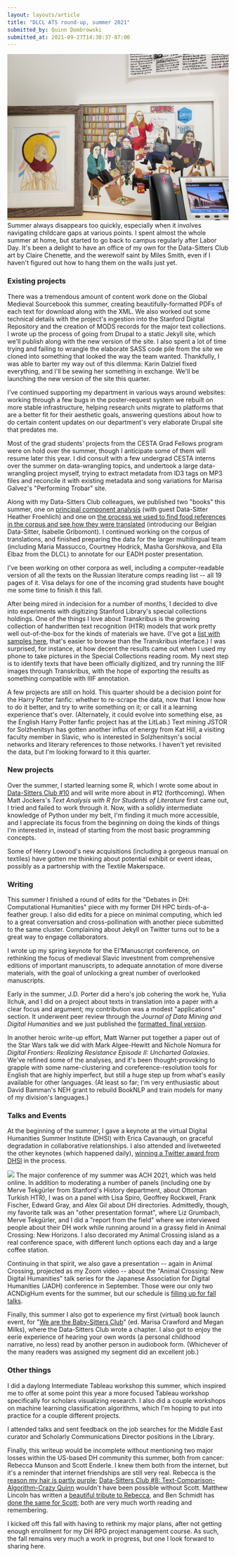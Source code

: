 ```yaml
---
layout: layouts/article
title: "DLCL ATS round-up, summer 2021"
submitted_by: Quinn Dombrowski
submitted_at: 2021-09-27T14:30:37-07:00
---
```


![](../post-images/20210927_113149.jpg)
Summer always disappears too quickly, especially when it involves navigating childcare gaps at various points. I spent almost the whole summer at home, but started to go back to campus regularly after Labor Day. It's been a delight to have an office of my own for the Data-Sitters Club art by Claire Chenette, and the werewolf saint by Miles Smith, even if I haven't figured out how to hang them on the walls just yet.


### Existing projects


There was a tremendous amount of content work done on the Global Medieval Sourcebook this summer, creating beautifully-formatted PDFs of each text for download along with the XML. We also worked out some technical details with the project's ingestion into the Stanford Digital Repository and the creation of MODS records for the major text collections. I wrote up the process of going from Drupal to a static Jekyll site, which we'll publish along with the new version of the site. I also spent a lot of time trying and failing to wrangle the elaborate SASS code pile from the site we cloned into something that looked the way the team wanted. Thankfully, I was able to barter my way out of this dilemma: Karin Dalziel fixed everything, and I'll be sewing her something in exchange. We'll be launching the new version of the site this quarter.


I've continued supporting my department in various ways around websites: working through a few bugs in the poster-request system we rebuilt on more stable infrastructure, helping research units migrate to platforms that are a better fit for their aesthetic goals, answering questions about how to do certain content updates on our department's very elaborate Drupal site that predates me.


Most of the grad students' projects from the CESTA Grad Fellows program were on hold over the summer, though I anticipate some of them will resume later this year. I did consult with a few undergrad CESTA interns over the summer on data-wrangling topics, and undertook a large data-wrangling project myself, trying to extract metadata from ID3 tags on MP3 files and reconcile it with existing metadata and song variations for Marisa Galvez's "Performing Trobar" site.


Along with my Data-Sitters Club colleagues, we published two "books" this summer, one on [principal component analysis](https://datasittersclub.github.io/site/dsc10.html) (with guest Data-Sitter Heather Froehlich) and one on [the process we used to find food references in the corpus and see how they were translated](https://datasittersclub.github.io/site/dscm4.html) (introducing our Belgian Data-Sitter, Isabelle Gribomont). I continued working on the corpus of translations, and finished preparing the data for the larger multilingual team (including Maria Massucco, Courtney Hodrick, Masha Gorshkova, and Ella Elbaz from the DLCL) to annotate for our EADH poster presentation.


I've been working on other corpora as well, including a computer-readable version of all the texts on the Russian literature comps reading list -- all 19 pages of it. Visa delays for one of the incoming grad students have bought me some time to finish it this fall.


After being mired in indecision for a number of months, I decided to dive into experiments with digitizing Stanford Library's special collections holdings. One of the things I love about Transkribus is the growing collection of handwritten text recognition (HTR) models that work pretty well out-of-the-box for the kinds of materials we have. (I've got a [list with samples here](https://github.com/quinnanya/transkribus-models), that's easier to browse than the Transkribus interface.) I was surprised, for instance, at how decent the results came out when I used my phone to take pictures in the Special Collections reading room. My next step is to identify texts that have been officially digitized, and try running the IIIF images through Transkribus, with the hope of exporting the results as something compatible with IIIF annotation.


A few projects are still on hold. This quarter should be a decision point for the Harry Potter fanfic: whether to re-scrape the data, now that I know how to do it better, and try to write something on it; or call it a learning experience that's over. (Alternately, it could evolve into something else, as the English Harry Potter fanfic project has at the LitLab.) Text mining JSTOR for Solzhenitsyn has gotten another influx of energy from Kat Hill, a visiting faculty member in Slavic, who is interested in Solzhenitsyn's social networks and literary references to those networks. I haven't yet revisited the data, but I'm looking forward to it this quarter.


### New projects


Over the summer, I started learning some R, which I wrote some about in [Data-Sitters Club #10](https://datasittersclub.github.io/site/dsc10.html) and will write more about in #12 (forthcoming). When Matt Jockers's *Text Analysis with R for Students of Literature* first came out, I tried and failed to work through it. Now, with a solidly intermediate knowledge of Python under my belt, I'm finding it much more accessible, and I appreciate its focus from the beginning on doing the kinds of things I'm interested in, instead of starting from the most basic programming concepts.


Some of Henry Lowood's new acquisitions (including a gorgeous manual on textiles) have gotten me thinking about potential exhibit or event ideas, possibly as a partnership with the Textile Makerspace.


### Writing


This summer I finished a round of edits for the "Debates in DH: Computational Humanities" piece with my former DH HPC birds-of-a-feather group. I also did edits for a piece on minimal computing, which led to a great conversation and cross-pollination with another piece submitted to the same cluster. Complaining about Jekyll on Twitter turns out to be a great way to engage collaborators.


I wrote up my spring keynote for the El'Manuscript conference, on rethinking the focus of medieval Slavic investment from comprehensive editions of important manuscripts, to adequate annotation of more diverse materials, with the goal of unlocking a great number of overlooked manuscripts.


Early in the summer, J.D. Porter did a hero's job cohering the work he, Yulia Ilchuk, and I did on a project about texts in translation into a paper with a clear focus and argument; my contribution was a modest "applications" section. It underwent peer review through the *Journal of Data Mining and Digital Humanities* and we just published the [formatted, final version](https://hal.archives-ouvertes.fr/hal-03151249).


In another heroic write-up effort, Matt Warner put together a paper out of the Star Wars talk we did with Mark Algee-Hewitt and Nichole Nomura for *Digital Frontiers: Realizing Resistance Episode II: Uncharted Galaxies*. We've refined some of the analyses, and it's been thought-provoking to grapple with some name-clustering and coreference-resolution tools for English that are highly imperfect, but still a huge step up from what's easily available for other languages. (At least so far; I'm very enthusiastic about David Bamman's NEH grant to rebuild BookNLP and train models for many of my division's languages.)


### Talks and Events


At the beginning of the summer, I gave a keynote at the virtual Digital Humanities Summer Institute (DHSI) with Erica Cavanaugh, on graceful degradation in collaborative relationships. I also attended and livetweeted the other keynotes (which happened daily), [winning a Twitter award from DHSI](https://twitter.com/ETCLatUVic/status/1405933384887681031) in the process.


![](https://live.staticflickr.com/65535/51525978395_60ec97dcb1_c.jpg)
The major conference of my summer was ACH 2021, which was held online. In addition to moderating a number of panels (including one by Merve Tekgürler from Stanford's History department, about Ottoman Turkish HTR), I was on a panel with Lisa Spiro, Geoffrey Rockwell, Frank Fischer, Edward Gray, and Alex Gil about DH directories. Admittedly, though, my favorite talk was an "other presentation format", where Liz Grumbach, Merve Tekgürler, and I did a "report from the field" where we interviewed people about their DH work while running around in a grassy field in Animal Crossing: New Horizons. I also decorated my Animal Crossing island as a real conference space, with different lunch options each day and a large coffee station.


Continuing in that spirit, we also gave a presentation -- again in Animal Crossing, projected as my Zoom video -- about the "Animal Crossing: New Digital Humanities" talk series for the Japanese Association for Digital Humanities (JADH) conference in September. Those were our only two ACNDigHum events for the summer, but our schedule is [filling up for fall talks](https://digitalhumanities.stanford.edu/acndh).


Finally, this summer I also got to experience my first (virtual) book launch event, for "[We are the Baby-Sitters Club](https://www.chicagoreviewpress.com/we-are-the-baby-sitters-club-products-9781641604901.php)" (ed. Marisa Crawford and Megan Milks), where the Data-Sitters Club wrote a chapter. I also got to enjoy the eerie experience of hearing your own words (a personal childhood narrative, no less) read by another person in audiobook form. (Whichever of the many readers was assigned my segment did an excellent job.)


### Other things


I did a daylong Intermediate Tableau workshop this summer, which inspired me to offer at some point this year a more focused Tableau workshop specifically for scholars visualizing research. I also did a couple workshops on machine learning classification algorithms, which I'm hoping to put into practice for a couple different projects.


I attended talks and sent feedback on the job searches for the Middle East curator and Scholarly Communications Director positions in the Library.


Finally, this writeup would be incomplete without mentioning two major losses within the US-based DH community this summer, both from cancer: Rebecca Munson and Scott Enderle. I knew them both from the internet, but it's a reminder that internet friendships are still very real. Rebecca is the [reason my hair is partly purple](https://shxperienced.blogspot.com/2020/11/2020-can-take-my-hair-but-not-my-hope.html); [Data-Sitters Club #8: Text-Comparison-Algorithm-Crazy Quinn](https://datasittersclub.github.io/site/dsc8.html) wouldn't have been possible without Scott. Matthew Lincoln has written a [beautiful tribute to Rebecca](https://matthewlincoln.net/2021/08/15/rebecca-munson.html), and Ben Schmidt has [done the same for Scott](http://benschmidt.org/post/2021-09-15-increasingly-stealthy/); both are very much worth reading and remembering.


I kicked off this fall with having to rethink my major plans, after not getting enough enrollment for my DH RPG project management course. As such, the fall remains very much a work in progress, but one I look forward to sharing here.


